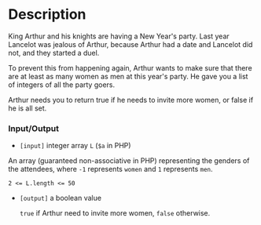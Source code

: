 # Description

King Arthur and his knights are having a New Year's party. Last year Lancelot was jealous of Arthur, because Arthur had a date and Lancelot did not, and they started a duel.

To prevent this from happening again, Arthur wants to make sure that there are at least as many women as men at this year's party. He gave you a list of integers of all the party goers.

Arthur needs you to return true if he needs to invite more women, or false if he is all set.

### Input/Output

- `[input]` integer array `L` (`$a` in PHP)

An array (guaranteed non-associative in PHP) representing the genders of the attendees, where `-1` represents `women` and `1` represents `men`.

`2 <= L.length <= 50`

- `[output]` a boolean value

  `true` if Arthur need to invite more women, `false` otherwise.
